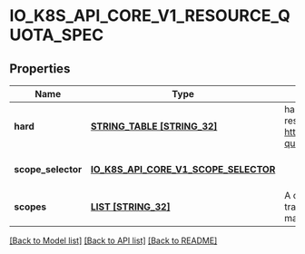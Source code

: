 # IO_K8S_API_CORE_V1_RESOURCE_QUOTA_SPEC

## Properties
Name | Type | Description | Notes
------------ | ------------- | ------------- | -------------
**hard** | [**STRING_TABLE [STRING_32]**](STRING_32.md) | hard is the set of desired hard limits for each named resource. More info: https://kubernetes.io/docs/concepts/policy/resource-quotas/ | [optional] [default to null]
**scope_selector** | [**IO_K8S_API_CORE_V1_SCOPE_SELECTOR**](io.k8s.api.core.v1.ScopeSelector.md) |  | [optional] [default to null]
**scopes** | [**LIST [STRING_32]**](STRING_32.md) | A collection of filters that must match each object tracked by a quota. If not specified, the quota matches all objects. | [optional] [default to null]

[[Back to Model list]](../README.md#documentation-for-models) [[Back to API list]](../README.md#documentation-for-api-endpoints) [[Back to README]](../README.md)


